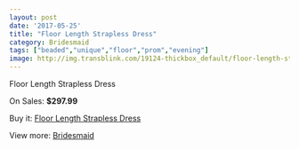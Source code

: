 ```yaml
---
layout: post
date: '2017-05-25'
title: "Floor Length Strapless Dress"
category: Bridesmaid
tags: ["beaded","unique","floor","prom","evening"]
image: http://img.transblink.com/19124-thickbox_default/floor-length-strapless-dress.jpg
---
```

Floor Length Strapless Dress

On Sales: **$297.99**
<a href="https://www.transblink.com/en/bridesmaid/5976-floor-length-strapless-dress.html"><amp-img layout="responsive" width="600" height="600" src="//img.transblink.com/19124-thickbox_default/floor-length-strapless-dress.jpg" alt="Floor Length Strapless Dress 0" /></a>
<a href="https://www.transblink.com/en/bridesmaid/5976-floor-length-strapless-dress.html"><amp-img layout="responsive" width="600" height="600" src="//img.transblink.com/19127-thickbox_default/floor-length-strapless-dress.jpg" alt="Floor Length Strapless Dress 1" /></a>
<a href="https://www.transblink.com/en/bridesmaid/5976-floor-length-strapless-dress.html"><amp-img layout="responsive" width="600" height="600" src="//img.transblink.com/19126-thickbox_default/floor-length-strapless-dress.jpg" alt="Floor Length Strapless Dress 2" /></a>
<a href="https://www.transblink.com/en/bridesmaid/5976-floor-length-strapless-dress.html"><amp-img layout="responsive" width="600" height="600" src="//img.transblink.com/19125-thickbox_default/floor-length-strapless-dress.jpg" alt="Floor Length Strapless Dress 3" /></a>

Buy it: [Floor Length Strapless Dress](https://www.transblink.com/en/bridesmaid/5976-floor-length-strapless-dress.html "Floor Length Strapless Dress")

View more: [Bridesmaid](https://www.transblink.com/en/4-bridesmaid "Bridesmaid")